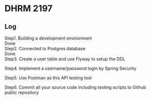 # DHRM 2197
## Log
Step1. Building a development environment  
Done  
Step2. Connected to Postgres database  
Done  
Step3. Create a user table and use Flyway to setup the DDL  

Step4. Implement a username/password login by Spring Security  

Step5. Use Postman as this API testing tool  

Step6. Commit all your source code including testing scripts to Github public repository